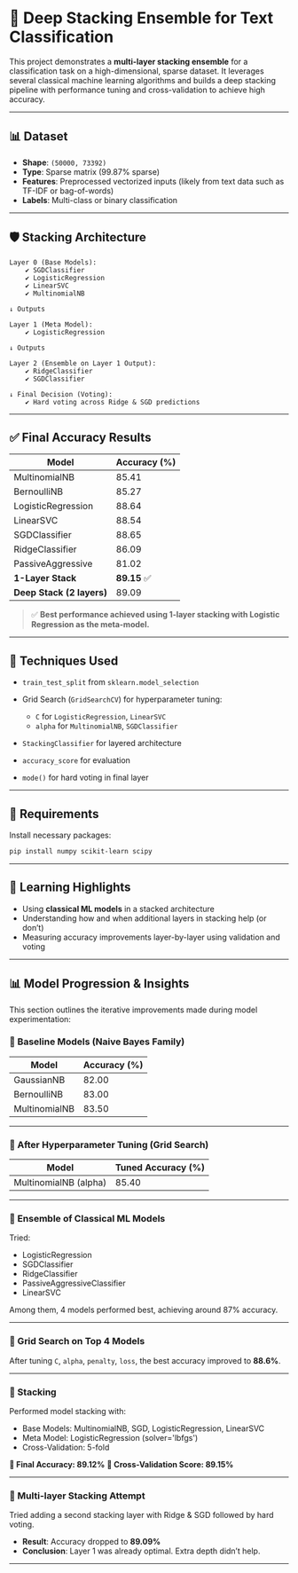 # 🧠 Deep Stacking Ensemble for Text Classification

This project demonstrates a **multi-layer stacking ensemble** for a classification task on a high-dimensional, sparse dataset. It leverages several classical machine learning algorithms and builds a deep stacking pipeline with performance tuning and cross-validation to achieve high accuracy.

---

## 📊 Dataset

* **Shape**: `(50000, 73392)`
* **Type**: Sparse matrix (99.87% sparse)
* **Features**: Preprocessed vectorized inputs (likely from text data such as TF-IDF or bag-of-words)
* **Labels**: Multi-class or binary classification

---

## 🛡️ Stacking Architecture

```
Layer 0 (Base Models):
    ✔️ SGDClassifier
    ✔️ LogisticRegression
    ✔️ LinearSVC
    ✔️ MultinomialNB

↓ Outputs

Layer 1 (Meta Model):
    ✔️ LogisticRegression

↓ Outputs

Layer 2 (Ensemble on Layer 1 Output):
    ✔️ RidgeClassifier
    ✔️ SGDClassifier

↓ Final Decision (Voting):
    ✔️ Hard voting across Ridge & SGD predictions
```

---

## ✅ Final Accuracy Results

| Model                     | Accuracy (%) |
| ------------------------- | ------------ |
| MultinomialNB             | 85.41        |
| BernoulliNB               | 85.27        |
| LogisticRegression        | 88.64        |
| LinearSVC                 | 88.54        |
| SGDClassifier             | 88.65        |
| RidgeClassifier           | 86.09        |
| PassiveAggressive         | 81.02        |
| **1-Layer Stack**         | **89.15** ✅  |
| **Deep Stack (2 layers)** | 89.09        |

> ✅ **Best performance achieved using 1-layer stacking with Logistic Regression as the meta-model.**

---

## 🧪 Techniques Used

* `train_test_split` from `sklearn.model_selection`
* Grid Search (`GridSearchCV`) for hyperparameter tuning:

  * `C` for `LogisticRegression`, `LinearSVC`
  * `alpha` for `MultinomialNB`, `SGDClassifier`
* `StackingClassifier` for layered architecture
* `accuracy_score` for evaluation
* `mode()` for hard voting in final layer

---

## 🧠 Requirements

Install necessary packages:

```bash
pip install numpy scikit-learn scipy
```

---

## 🧠 Learning Highlights

* Using **classical ML models** in a stacked architecture
* Understanding how and when additional layers in stacking help (or don’t)
* Measuring accuracy improvements layer-by-layer using validation and voting

---

## 📊 Model Progression & Insights

This section outlines the iterative improvements made during model experimentation:

### 🔹 Baseline Models (Naive Bayes Family)

| Model         | Accuracy (%) |
| ------------- | ------------ |
| GaussianNB    | 82.00        |
| BernoulliNB   | 83.00        |
| MultinomialNB | 83.50        |

---

### 🔹 After Hyperparameter Tuning (Grid Search)

| Model                 | Tuned Accuracy (%) |
| --------------------- | ------------------ |
| MultinomialNB (alpha) | 85.40              |

---

### 🔹 Ensemble of Classical ML Models

Tried:

* LogisticRegression
* SGDClassifier
* RidgeClassifier
* PassiveAggressiveClassifier
* LinearSVC

Among them, 4 models performed best, achieving around 87% accuracy.

---

### 🔹 Grid Search on Top 4 Models

After tuning `C`, `alpha`, `penalty`, `loss`, the best accuracy improved to **88.6%**.

---

### 🔹 Stacking

Performed model stacking with:

* Base Models: MultinomialNB, SGD, LogisticRegression, LinearSVC
* Meta Model: LogisticRegression (solver='lbfgs')
* Cross-Validation: 5-fold

**🌟 Final Accuracy: 89.12%**
**🌟 Cross-Validation Score: 89.15%**

---

### 🔹 Multi-layer Stacking Attempt

Tried adding a second stacking layer with Ridge & SGD followed by hard voting.

* **Result**: Accuracy dropped to **89.09%**
* **Conclusion**: Layer 1 was already optimal. Extra depth didn’t help.

---
